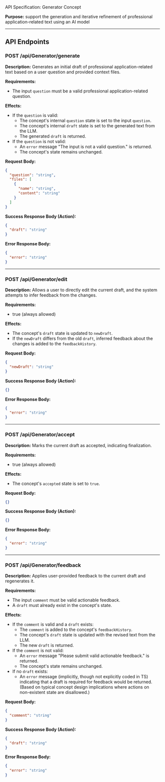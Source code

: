  API Specification: Generator Concept

**Purpose:** support the generation and iterative refinement of professional application-related text using an AI model

---

## API Endpoints

### POST /api/Generator/generate

**Description:** Generates an initial draft of professional application-related text based on a user question and provided context files.

**Requirements:**
- The input `question` must be a valid professional application-related question.

**Effects:**
- If the `question` is valid:
    - The concept's internal `question` state is set to the input `question`.
    - The concept's internal `draft` state is set to the generated text from the LLM.
    - The generated `draft` is returned.
- If the `question` is not valid:
    - An `error` message "The input is not a valid question." is returned.
    - The concept's state remains unchanged.

**Request Body:**
```json
{
  "question": "string",
  "files": [
    {
      "name": "string",
      "content": "string"
    }
  ]
}
```

**Success Response Body (Action):**
```json
{
  "draft": "string"
}
```

**Error Response Body:**
```json
{
  "error": "string"
}
```

---

### POST /api/Generator/edit

**Description:** Allows a user to directly edit the current draft, and the system attempts to infer feedback from the changes.

**Requirements:**
- true (always allowed)

**Effects:**
- The concept's `draft` state is updated to `newDraft`.
- If the `newDraft` differs from the old `draft`, inferred feedback about the changes is added to the `feedbackHistory`.

**Request Body:**
```json
{
  "newDraft": "string"
}
```

**Success Response Body (Action):**
```json
{}
```

**Error Response Body:**
```json
{
  "error": "string"
}
```

---

### POST /api/Generator/accept

**Description:** Marks the current draft as accepted, indicating finalization.

**Requirements:**
- true (always allowed)

**Effects:**
- The concept's `accepted` state is set to `true`.

**Request Body:**
```json
{}
```

**Success Response Body (Action):**
```json
{}
```

**Error Response Body:**
```json
{
  "error": "string"
}
```

---

### POST /api/Generator/feedback

**Description:** Applies user-provided feedback to the current draft and regenerates it.

**Requirements:**
- The input `comment` must be valid actionable feedback.
- A `draft` must already exist in the concept's state.

**Effects:**
- If the `comment` is valid and a `draft` exists:
    - The `comment` is added to the concept's `feedbackHistory`.
    - The concept's `draft` state is updated with the revised text from the LLM.
    - The new `draft` is returned.
- If the `comment` is not valid:
    - An `error` message "Please submit valid actionable feedback." is returned.
    - The concept's state remains unchanged.
- If no `draft` exists:
    - An `error` message (implicitly, though not explicitly coded in TS) indicating that a draft is required for feedback would be returned. (Based on typical concept design implications where actions on non-existent state are disallowed.)

**Request Body:**
```json
{
  "comment": "string"
}
```

**Success Response Body (Action):**
```json
{
  "draft": "string"
}
```

**Error Response Body:**
```json
{
  "error": "string"
}
```
